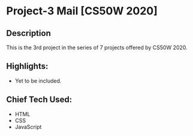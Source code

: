 # Project-3 Mail [CS50W 2020]


## Description

This is the 3rd project in the series of 7 projects offered by CS50W 2020.


## Highlights:

- Yet to be included.


## Chief Tech Used:

- HTML 
- CSS
- JavaScript